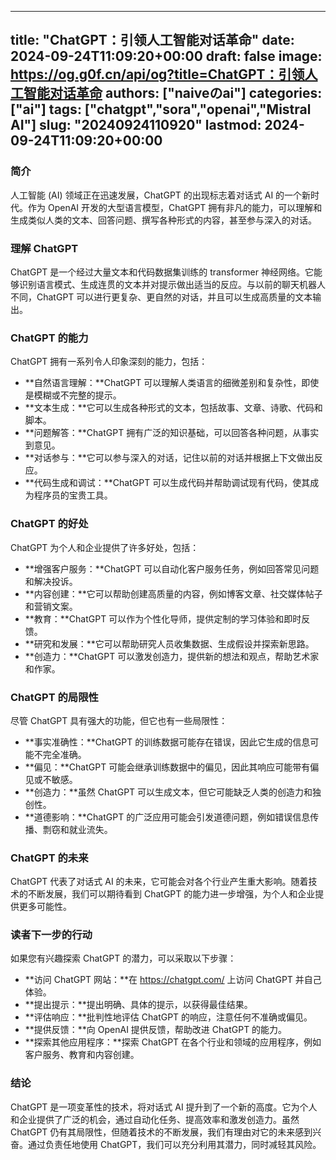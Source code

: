
---
title: "ChatGPT：引领人工智能对话革命"
date: 2024-09-24T11:09:20+00:00
draft: false
image: https://og.g0f.cn/api/og?title=ChatGPT：引领人工智能对话革命
authors: ["naiveのai"]
categories: ["ai"]
tags: ["chatgpt","sora","openai","Mistral AI"]
slug: "20240924110920"
lastmod: 2024-09-24T11:09:20+00:00
---
### 简介

人工智能 (AI) 领域正在迅速发展，ChatGPT 的出现标志着对话式 AI 的一个新时代。作为 OpenAI 开发的大型语言模型，ChatGPT 拥有非凡的能力，可以理解和生成类似人类的文本、回答问题、撰写各种形式的内容，甚至参与深入的对话。

### 理解 ChatGPT

ChatGPT 是一个经过大量文本和代码数据集训练的 transformer 神经网络。它能够识别语言模式、生成连贯的文本并对提示做出适当的反应。与以前的聊天机器人不同，ChatGPT 可以进行更复杂、更自然的对话，并且可以生成高质量的文本输出。

### ChatGPT 的能力

ChatGPT 拥有一系列令人印象深刻的能力，包括：

- **自然语言理解：**ChatGPT 可以理解人类语言的细微差别和复杂性，即使是模糊或不完整的提示。
- **文本生成：**它可以生成各种形式的文本，包括故事、文章、诗歌、代码和脚本。
- **问题解答：**ChatGPT 拥有广泛的知识基础，可以回答各种问题，从事实到意见。
- **对话参与：**它可以参与深入的对话，记住以前的对话并根据上下文做出反应。
- **代码生成和调试：**ChatGPT 可以生成代码并帮助调试现有代码，使其成为程序员的宝贵工具。

### ChatGPT 的好处

ChatGPT 为个人和企业提供了许多好处，包括：

- **增强客户服务：**ChatGPT 可以自动化客户服务任务，例如回答常见问题和解决投诉。
- **内容创建：**它可以帮助创建高质量的内容，例如博客文章、社交媒体帖子和营销文案。
- **教育：**ChatGPT 可以作为个性化导师，提供定制的学习体验和即时反馈。
- **研究和发展：**它可以帮助研究人员收集数据、生成假设并探索新思路。
- **创造力：**ChatGPT 可以激发创造力，提供新的想法和观点，帮助艺术家和作家。

### ChatGPT 的局限性

尽管 ChatGPT 具有强大的功能，但它也有一些局限性：

- **事实准确性：**ChatGPT 的训练数据可能存在错误，因此它生成的信息可能不完全准确。
- **偏见：**ChatGPT 可能会继承训练数据中的偏见，因此其响应可能带有偏见或不敏感。
- **创造力：**虽然 ChatGPT 可以生成文本，但它可能缺乏人类的创造力和独创性。
- **道德影响：**ChatGPT 的广泛应用可能会引发道德问题，例如错误信息传播、剽窃和就业流失。

### ChatGPT 的未来

ChatGPT 代表了对话式 AI 的未来，它可能会对各个行业产生重大影响。随着技术的不断发展，我们可以期待看到 ChatGPT 的能力进一步增强，为个人和企业提供更多可能性。

### 读者下一步的行动

如果您有兴趣探索 ChatGPT 的潜力，可以采取以下步骤：

- **访问 ChatGPT 网站：**在 https://chatgpt.com/ 上访问 ChatGPT 并自己体验。
- **提出提示：**提出明确、具体的提示，以获得最佳结果。
- **评估响应：**批判性地评估 ChatGPT 的响应，注意任何不准确或偏见。
- **提供反馈：**向 OpenAI 提供反馈，帮助改进 ChatGPT 的能力。
- **探索其他应用程序：**探索 ChatGPT 在各个行业和领域的应用程序，例如客户服务、教育和内容创建。

### 结论

ChatGPT 是一项变革性的技术，将对话式 AI 提升到了一个新的高度。它为个人和企业提供了广泛的机会，通过自动化任务、提高效率和激发创造力。虽然 ChatGPT 仍有其局限性，但随着技术的不断发展，我们有理由对它的未来感到兴奋。通过负责任地使用 ChatGPT，我们可以充分利用其潜力，同时减轻其风险。